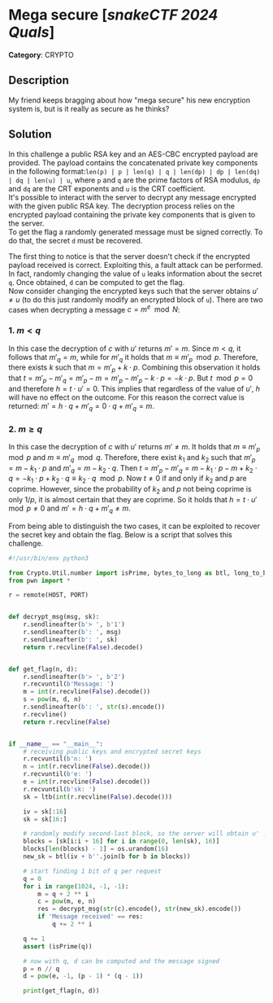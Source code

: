 # Mega secure [_snakeCTF 2024 Quals_]

**Category**: CRYPTO

## Description

My friend keeps bragging about how "mega secure" his new encryption system is, but is it really as secure as he thinks?

## Solution

In this challenge a public RSA key and an AES-CBC encrypted payload are provided. The payload contains the concatenated private key components in the following format:`len(p) | p | len(q) | q | len(dp) | dp | len(dq) | dq | len(u) | u`, where `p` and `q` are the prime factors of RSA modulus, `dp` and `dq` are the CRT exponents and `u` is the CRT coefficient.\
It's possible to interact with the server to decrypt any message encrypted with the given public RSA key. The decryption process relies on the encrypted payload containing the private key components that is given to the server.\
To get the flag a randomly generated message must be signed correctly. To do that, the secret `d` must be recovered.

The first thing to notice is that the server doesn't check if the encrypted payload received is correct. Exploiting this, a fault attack can be performed. In fact, randomly changing the value of `u` leaks information about the secret `q`. Once obtained, `d` can be computed to get the flag.\
Now consider changing the encrypted keys such that the server obtains $u' \neq u$ (to do this just randomly modify an encrypted block of `u`). There are two cases when decrypting a message $c = m^e \mod N$:

### 1. $m < q$

In this case the decryption of $c$ with $u'$ returns $m' = m$. Since $m < q$, it follows that $m'_q = m$, while for $m'_q$ it holds that $m \equiv m'_p \mod p$. Therefore, there exists $k$ such that $m = m'_p + k \cdot p$. Combining this observation it holds that $t = m'_p - m'_q = m'_p - m = m'_p - m'_p - k \cdot p = - k \cdot p$. But $t \mod p = 0$ and therefore $h = t \cdot u' = 0$. This implies that regardless of the value of $u',$ $h$ will have no effect on the outcome. For this reason the correct value is returned: $m' = h \cdot q + m'_q = 0 \cdot q + m'_q = m$.

### 2. $m \geq q$

In this case the decryption of $c$ with $u'$ returns $m' \neq m$. It holds that $m \equiv m'_p \mod p$ and $m \equiv m'_q \mod q$. Therefore, there exist $k_1$ and $k_2$ such that $m'_p = m - k_1 \cdot p$ and $m'_q = m - k_2 \cdot q$. Then $t = m'_p - m'_q = m - k_1 \cdot p - m + k_2 \cdot q = - k_1 \cdot p + k_2 \cdot q \equiv k_2 \cdot q \mod p$. Now $t \neq 0$ if and only if $k_2$ and $p$ are coprime. However, since the probability of $k_2$ and $p$ not being coprime is only $1 / p$, it is almost certain that they are coprime. So it holds that $h = t \cdot u' \mod p \neq 0$ and $m' = h \cdot q + m'_q \neq m$.

From being able to distinguish the two cases, it can be exploited to recover the secret key and obtain the flag. Below is a script that solves this challenge.

```python
#!/usr/bin/env python3

from Crypto.Util.number import isPrime, bytes_to_long as btl, long_to_bytes as ltb
from pwn import *

r = remote(HOST, PORT)


def decrypt_msg(msg, sk):
    r.sendlineafter(b'> ', b'1')
    r.sendlineafter(b': ', msg)
    r.sendlineafter(b': ', sk)
    return r.recvline(False).decode()


def get_flag(n, d):
    r.sendlineafter(b'> ', b'2')
    r.recvuntil(b'Message: ')
    m = int(r.recvline(False).decode())
    s = pow(m, d, n)
    r.sendlineafter(b': ', str(s).encode())
    r.recvline()
    return r.recvline(False)


if __name__ == "__main__":
    # receiving public keys and encrypted secret keys
    r.recvuntil(b'n: ')
    n = int(r.recvline(False).decode())
    r.recvuntil(b'e: ')
    e = int(r.recvline(False).decode())
    r.recvuntil(b'sk: ')
    sk = ltb(int(r.recvline(False).decode()))

    iv = sk[:16]
    sk = sk[16:]

    # randomly modify second-last block, so the server will obtain u' != u
    blocks = [sk[i:i + 16] for i in range(0, len(sk), 16)]
    blocks[len(blocks) - 1] = os.urandom(16)
    new_sk = btl(iv + b''.join(b for b in blocks))

    # start finding 1 bit of q per request
    q = 0
    for i in range(1024, -1, -1):
        m = q + 2 ** i
        c = pow(m, e, n)
        res = decrypt_msg(str(c).encode(), str(new_sk).encode())
        if 'Message received' == res:
            q += 2 ** i

    q += 1
    assert (isPrime(q))

    # now with q, d can be computed and the message signed
    p = n // q
    d = pow(e, -1, (p - 1) * (q - 1))

    print(get_flag(n, d))
```
